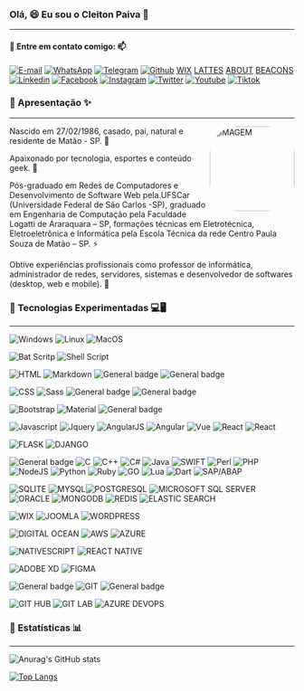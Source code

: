 ### Olá, 😄 Eu sou o Cleiton Paiva 👋
______________________________

#### 🤔 Entre em contato comigo: 📫

[![E-mail](https://img.shields.io/badge/Gmail-D14836?style=for-the-badge&logo=gmail&logoColor=white)](cleibp@gmail.com) [![WhatsApp](https://img.shields.io/badge/WhatsApp-25D366?style=for-the-badge&logo=whatsapp&logoColor=white)](https://wa.me/16988368457) [![Telegram](https://img.shields.io/badge/Telegram-2CA5E0?style=for-the-badge&logo=telegram&logoColor=white)](https://telegram.me/cleibp) [![Github](https://img.shields.io/badge/GitHub-100000?style=for-the-badge&logo=github&logoColor=white)](https://github.com/cleibp) [WIX](https://cleibp.wixsite.com/curriculo) [LATTES](http://lattes.cnpq.br/8231423108411419) [ABOUT](https://about.me/cleitonbezerrapaiva) [BEACONS](https://beacons.ai/cleibp) [![Linkedin](https://img.shields.io/badge/LinkedIn-0077B5?style=for-the-badge&logo=linkedin&logoColor=white)](https://www.linkedin.com/in/cleitonpaiva/) [![Facebook](https://img.shields.io/badge/Facebook-1877F2?style=for-the-badge&logo=facebook&logoColor=white)](https://www.facebook.com/cleiton.bezerrapaiva/) [![Instagram](https://img.shields.io/badge/Instagram-E4405F?style=for-the-badge&logo=instagram&logoColor=white)](https://www.instagram.com/cleibp/) [![Twitter](https://img.shields.io/badge/Twitter-1DA1F2?style=for-the-badge&logo=twitter&logoColor=white)](https://twitter.com/cleibp) [![Youtube](https://img.shields.io/badge/YouTube-FF0000?style=for-the-badge&logo=youtube&logoColor=white)](https://www.youtube.com/@cleibp) [![Tiktok](https://img.shields.io/badge/TikTok-000000?style=for-the-badge&logo=tiktok&logoColor=white)](https://www.tiktok.com/@cleibp)

### 🤔 Apresentação ✨
_______________________________

<img align="right" alt="IMAGEM" height="150" style="border-radius:50px;" src="https://i.imgur.com/hEerQmq.png">

Nascido em 27/02/1986, casado, pai, natural e residente de Matão - SP. 🌱

Apaixonado por tecnologia, esportes e conteúdo geek. 🔭

Pós-graduado em Redes de Computadores e Desenvolvimento de Software Web pela UFSCar (Universidade Federal de São Carlos -SP), graduado em Engenharia de Computação pela Faculdade Logatti de Araraquara – SP, formações técnicas em Eletrotécnica, Eletroeletrônica e Informática pela Escola Técnica da rede Centro Paula Souza de Matão – SP. ⚡

Obtive experiências profissionais como professor de informática, administrador de redes, servidores, sistemas e desenvolvedor de softwares (desktop, web e mobile). 👯

  


### 🤔 Tecnologias Experimentadas 💻🖥️
______________________________

![Windows](https://img.shields.io/badge/Windows-0078D6?style=for-the-badge&logo=windows&logoColor=white) ![Linux](https://img.shields.io/badge/Linux-FCC624?style=for-the-badge&logo=linux&logoColor=black) ![MacOS](https://img.shields.io/badge/mac%20os-000000?style=for-the-badge&logo=apple&logoColor=white)

![Bat Scritp](https://img.shields.io/badge/Powershell-2CA5E0?style=for-the-badge&logo=powershell&logoColor=white) ![Shell Script](https://img.shields.io/badge/Shell_Script-121011?style=for-the-badge&logo=gnu-bash&logoColor=white)

![HTML](https://img.shields.io/badge/HTML-239120?style=for-the-badge&logo=html5&logoColor=white) ![Markdown](https://img.shields.io/badge/Markdown-000000?style=for-the-badge&logo=markdown&logoColor=white) ![General badge](https://img.shields.io/badge/Halm--<>.svg) ![General badge](https://img.shields.io/badge/PUG--<>.svg)  


![CSS](https://img.shields.io/badge/CSS-239120?&style=for-the-badge&logo=css3&logoColor=white) ![Sass](https://img.shields.io/badge/Sass-CC6699?style=for-the-badge&logo=sass&logoColor=white) ![General badge](https://img.shields.io/badge/LESS--<>.svg)  ![General badge](https://img.shields.io/badge/Stylus--<>.svg)   

![Bootstrap](https://img.shields.io/badge/Bootstrap-563D7C?style=for-the-badge&logo=bootstrap&logoColor=white) ![Material](https://img.shields.io/badge/Material--UI-0081CB?style=for-the-badge&logo=material-ui&logoColor=white) ![General badge](https://img.shields.io/badge/JQueryUI--<>.svg) 


![Javascript](https://img.shields.io/badge/JavaScript-F7DF1E?style=for-the-badge&logo=javascript&logoColor=black) ![Jquery](https://img.shields.io/badge/jQuery-0769AD?style=for-the-badge&logo=jquery&logoColor=white) ![AngularJS](https://img.shields.io/badge/AngularJS-E23237?style=for-the-badge&logo=angularjs&logoColor=white) ![Angular](https://img.shields.io/badge/Angular-DD0031?style=for-the-badge&logo=angular&logoColor=white) ![Vue](https://img.shields.io/badge/Vue.js-35495E?style=for-the-badge&logo=vue.js&logoColor=4FC08D) ![React](https://img.shields.io/badge/React-20232A?style=for-the-badge&logo=react&logoColor=61DAFB) ![React](https://img.shields.io/badge/TypeScript-007ACC?style=for-the-badge&logo=typescript&logoColor=white)

![FLASK](https://img.shields.io/badge/Flask-000000?style=for-the-badge&logo=flask&logoColor=white) ![DJANGO](https://img.shields.io/badge/Django-092E20?style=for-the-badge&logo=django&logoColor=white)

![General badge](https://img.shields.io/badge/PASCAL--<>.svg) ![C](https://img.shields.io/badge/C-00599C?style=for-the-badge&logo=c&logoColor=white) ![C++](https://img.shields.io/badge/C%2B%2B-00599C?style=for-the-badge&logo=c%2B%2B&logoColor=white) ![C#](https://img.shields.io/badge/C%23-239120?style=for-the-badge&logo=c-sharp&logoColor=white) ![Java](https://img.shields.io/badge/Java-ED8B00?style=for-the-badge&logo=java&logoColor=white) ![SWIFT](https://img.shields.io/badge/Swift-FA7343?style=for-the-badge&logo=swift&logoColor=white) ![Perl](https://img.shields.io/badge/Perl-39457E?style=for-the-badge&logo=perl&logoColor=white) ![PHP](https://img.shields.io/badge/PHP-777BB4?style=for-the-badge&logo=php&logoColor=white) ![NodeJS](https://img.shields.io/badge/Node.js-43853D?style=for-the-badge&logo=node.js&logoColor=white) ![Python](https://img.shields.io/badge/Python-3776AB?style=for-the-badge&logo=python&logoColor=white) ![Ruby](https://img.shields.io/badge/Ruby-CC342D?style=for-the-badge&logo=ruby&logoColor=white) ![GO](https://img.shields.io/badge/Go-00ADD8?style=for-the-badge&logo=go&logoColor=white) ![Lua](https://img.shields.io/badge/Lua-2C2D72?style=for-the-badge&logo=lua&logoColor=white) ![Dart](https://img.shields.io/badge/Dart-0175C2?style=for-the-badge&logo=dart&logoColor=white) ![SAP/ABAP](https://img.shields.io/badge/SAP-0FAAFF?style=for-the-badge&logo=sap&logoColor=white)


![SQLITE](https://img.shields.io/badge/SQLite-07405E?style=for-the-badge&logo=sqlite&logoColor=white) ![MYSQL](https://img.shields.io/badge/MySQL-00000F?style=for-the-badge&logo=mysql&logoColor=white)![POSTGRESQL](https://img.shields.io/badge/PostgreSQL-316192?style=for-the-badge&logo=postgresql&logoColor=white) ![MICROSOFT SQL SERVER](https://img.shields.io/badge/Microsoft%20SQL%20Server-CC2927?style=for-the-badge&logo=microsoft%20sql%20server&logoColor=white) ![ORACLE](https://img.shields.io/badge/Oracle-F80000?style=for-the-badge&logo=oracle&logoColor=black) ![MONGODB](https://img.shields.io/badge/MongoDB-4EA94B?style=for-the-badge&logo=mongodb&logoColor=white) ![REDIS](https://img.shields.io/badge/redis-%23DD0031.svg?&style=for-the-badge&logo=redis&logoColor=white) ![ELASTIC SEARCH](https://img.shields.io/badge/Elastic_Search-005571?style=for-the-badge&logo=elasticsearch&logoColor=white)

![WIX](https://img.shields.io/badge/Wix-000?style=for-the-badge&logo=wix&logoColor=white) ![JOOMLA](https://img.shields.io/badge/Joomla-5091CD?style=for-the-badge&logo=joomla&logoColor=white) ![WORDPRESS](https://img.shields.io/badge/Wordpress-21759B?style=for-the-badge&logo=wordpress&logoColor=white)


![DIGITAL OCEAN](https://img.shields.io/badge/Digital_Ocean-0080FF?style=for-the-badge&logo=DigitalOcean&logoColor=white) ![AWS](https://img.shields.io/badge/Amazon_AWS-232F3E?style=for-the-badge&logo=amazon-aws&logoColor=white) ![AZURE](https://img.shields.io/badge/Microsoft_Azure-0089D6?style=for-the-badge&logo=microsoft-azure&logoColor=white)

![NATIVESCRIPT](https://img.shields.io/badge/NativeScript-3655FF?style=for-the-badge&logo=NativeScript&logoColor=black) ![REACT NATIVE](https://img.shields.io/badge/React_Native-20232A?style=for-the-badge&logo=react&logoColor=61DAFB)


![ADOBE XD](https://img.shields.io/badge/Adobe%20XD-470137?style=for-the-badge&logo=Adobe%20XD&logoColor=#FF61F6) ![FIGMA](https://img.shields.io/badge/Figma-F24E1E?style=for-the-badge&logo=figma&logoColor=white)

![General badge](https://img.shields.io/badge/SVN--<>.svg) ![GIT](https://img.shields.io/badge/GIT-E44C30?style=for-the-badge&logo=git&logoColor=white) ![General badge](https://img.shields.io/badge/MERCURIAL--<>.svg)


![GIT HUB](https://img.shields.io/badge/GitHub-100000?style=for-the-badge&logo=github&logoColor=white) ![GIT LAB](https://img.shields.io/badge/GitLab-330F63?style=for-the-badge&logo=gitlab&logoColor=white) ![AZURE DEVOPS](https://img.shields.io/badge/Azure_DevOps-0078D7?style=for-the-badge&logo=azure-devops&logoColor=white)


### 🤔 Estatísticas 📊
_______________________________

![Anurag's GitHub stats](https://github-readme-stats.vercel.app/api?username=cleibp&show_icons=true&theme=transparent)


[![Top Langs](https://github-readme-stats.vercel.app/api/top-langs/?username=cleibp&layout=compact)](https://github.com/cleibp/github-readme-stats)


<!--
- 💬 Ask me about ...
-->
